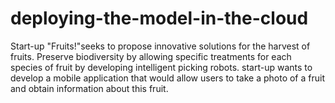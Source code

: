 # deploying-the-model-in-the-cloud
Start-up "Fruits!"seeks to propose innovative solutions for the harvest of fruits. Preserve biodiversity by allowing specific treatments for each species of fruit by developing intelligent picking robots.
start-up wants to develop a mobile application that would allow users to take a photo of a fruit and obtain information about this fruit.

